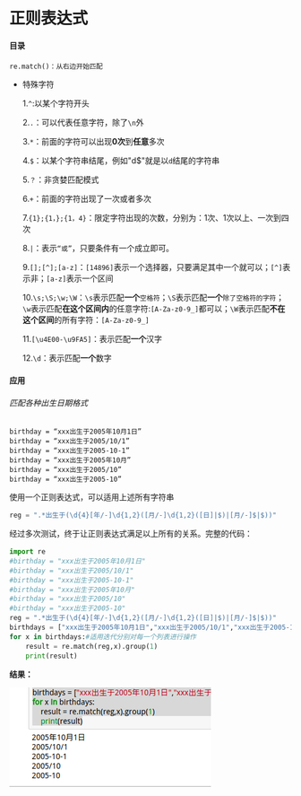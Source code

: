 # 正则表达式
#### 目录
```
re.match()：从右边开始匹配
```
* 特殊字符

  1.`^`:以某个字符开头
  
  2.`.`：可以代表任意字符，除了`\n`外
  
  3.`*`：前面的字符可以出现**0次**到**任意**多次
  
  4.`$`：以某个字符串结尾，例如"d$"就是以`d`结尾的字符串
  
  5.`？`：非贪婪匹配模式
  
  6.`+`：前面的字符出现了一次或者多次
  
  7.`{1};{1，};{1，4}`：限定字符出现的次数，分别为：1次、1次以上、一次到四次
  
  8.`|`：表示`“或”`，只要条件有一个成立即可。
  
  9.`[];[^];[a-z]`：`[14896]`表示一个选择器，只要满足其中一个就可以；`[^]`表示非；`[a-z]`表示一个区间
  
  10.`\s;\S;\w;\W`：`\s`表示匹配**一个**`空格符`；`\S`表示匹配**一个**`除了空格符的字符`；`\w`表示匹配**在这个区间内**的任意字符:`[A-Za-z0-9_]`都可以；`\W`表示匹配**不在这个区间**的所有字符：`[A-Za-z0-9_]`
  
  11.`[\u4E00-\u9FA5]`：表示匹配**一个**汉字
  
  12.`\d`：表示匹配**一个**数字

#### 应用
###### 匹配各种出生日期格式
```
birthday = “xxx出生于2005年10月1日”
birthday = “xxx出生于2005/10/1”
birthday = “xxx出生于2005-10-1”
birthday = “xxx出生于2005年10月”
birthday = “xxx出生于2005/10”
birthday = “xxx出生于2005-10”
```
使用一个正则表达式，可以适用上述所有字符串
```Python
reg = ".*出生于(\d{4}[年/-]\d{1,2}([月/-]\d{1,2}([日]|$)|[月/-]$|$))"
```
经过多次测试，终于让正则表达式满足以上所有的关系。完整的代码：
```Python
import re
#birthday = "xxx出生于2005年10月1日"
#birthday = "xxx出生于2005/10/1"
#birthday = "xxx出生于2005-10-1"
#birthday = "xxx出生于2005年10月"
#birthday = "xxx出生于2005/10"
#birthday = "xxx出生于2005-10"
reg = ".*出生于(\d{4}[年/-]\d{1,2}([月/-]\d{1,2}([日]|$)|[月/-]$|$))"
birthdays = ["xxx出生于2005年10月1日","xxx出生于2005/10/1","xxx出生于2005-10-1","xxx出生于2005/10","xxx出生于2005-10"]#把所有情况放在一个列表里
for x in birthdays:#适用迭代分别对每一个列表进行操作
    result = re.match(reg,x).group(1)
    print(result)
```
**结果：**

![](img/001.png)
